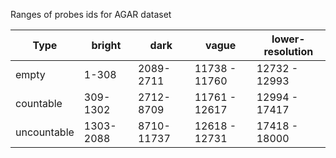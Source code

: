 Ranges of probes ids for AGAR dataset

| Type        | bright    | dark       | vague         | lower-resolution |
|-------------|-----------|------------|---------------|------------------|
| empty       | 1-308     | 2089-2711  | 11738 - 11760 | 12732 - 12993    |
| countable   | 309-1302  | 2712-8709  | 11761 - 12617 | 12994 - 17417    |
| uncountable | 1303-2088 | 8710-11737 | 12618 - 12731 | 17418 - 18000    |
